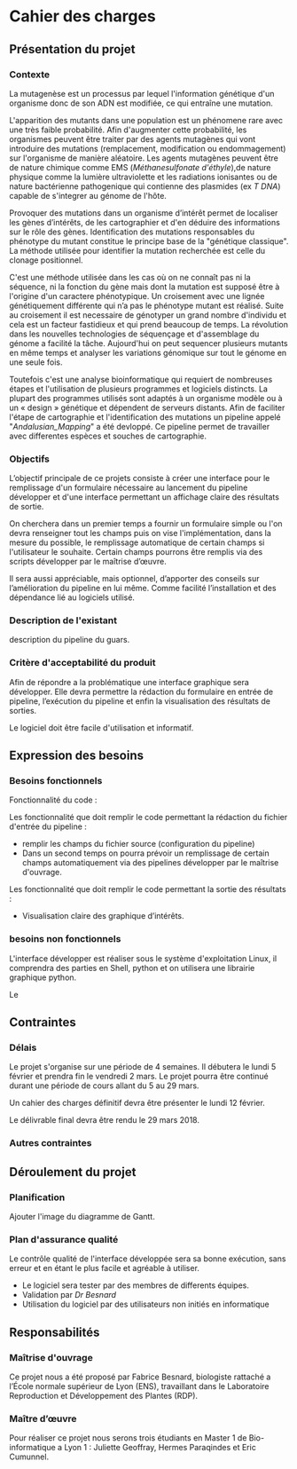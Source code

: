 # Cahier des charges

<!-- Version brouillon hésiter pas a la modifier ou a mettre des commentaires pour qu'on en discute :) -->

## Présentation du projet

### Contexte

La mutagenèse est un processus par lequel l'information génétique d'un organisme donc de son ADN est modifiée, ce qui entraîne une mutation.

L'apparition des mutants dans une population est un phénomene rare avec une très faible probabilité. Afin d'augmenter cette probabilité, les organismes peuvent être traiter par des agents mutagènes qui vont introduire des mutations (remplacement, modification ou endommagement) sur l'organisme de manière aléatoire. Les agents mutagènes peuvent être de nature chimique comme EMS (_Méthanesulfonate d'éthyle_),de nature physique comme la lumière ultraviolette et les radiations ionisantes ou de nature bactérienne pathogenique qui contienne des plasmides (ex _T DNA_) capable de s'integrer au génome de l'hôte.

Provoquer des mutations dans un organisme d’intérêt permet de localiser les gènes d’intérêts, de les cartographier et d'en déduire des informations sur le rôle des gènes. Identification des mutations responsables du phénotype du mutant constitue le principe base de la "génétique classique". La méthode utilisée pour identifier la mutation recherchée est celle du clonage positionnel.

C'est une méthode utilisée dans les cas où on ne connaît pas ni la séquence, ni la fonction du gène mais dont la mutation est supposé être à l'origine d'un caractere phénotypique. Un croisement avec une lignée génétiquement différente qui n’a pas le phénotype mutant est réalisé. Suite au croisement il est necessaire de génotyper un grand nombre d'individu et cela est un facteur fastidieux et qui prend beaucoup de temps. La révolution dans les nouvelles technologies de séquençage et d'assemblage du génome a facilité la tâche. Aujourd'hui on peut sequencer plusieurs mutants en même temps et analyser les variations génomique sur tout le génome en une seule fois.

Toutefois c'est une analyse bioinformatique qui requiert de nombreuses étapes et l'utilisation de plusieurs programmes et logiciels distincts. La plupart des programmes utilisés sont adaptés à un organisme modèle ou à un « design » génétique et dépendent de
serveurs distants. Afin de faciliter l'étape de cartographie et l'identification des mutations un pipeline appelé "_Andalusian_Mapping_" a été devloppé. Ce pipeline permet de travailler avec differentes espèces et souches de cartographie.




<!--Dans cette analyse nous utiliserons des plantes qui sont capable de se reproduire avec elle même (selfing ou self-fertilization). Ce qui va nous être très être très utiles.

La question principale que l'on se pose est comme trouver la position de la mutation que l'on cherche? Par exemple on cherche le ou les gènes résponsable de la couleurs des feuilles. On va muter un grand nombre de plantes et si par chanche on se rend compte que l'un des pénotype a une couleur de feuille différente on a toucher ce ou ces gènes d'intéret. On va alors procéder par croissement pour esayer de retrouer le locus de notre mutation.

Les croisements :

+ **M0** : ligné sauvage de l'organisme d'interet.
+ **M1** : On va dans un premier temps générer des mutations dans des organismes d'interet M0. Avec des agent chimique, des onde ou des bactérie TDNA.
+ **M2** : La première génération obetnu par auto reproduction. Elle regroupe le fardeau mutationnel de son parent. A cete étpa on ne va pas voir les mutation recessive puique l'on a que des organisme hétérozygote.

+ **F1** : On va ensuite croiser les mutant créer en M2 avec une génération M0 sauvage. La génération obtenu nous indique si notre gène d'interet est dominant ou recessif, si on voit le phéntotipe le gène est dominant sinon il est recessif. Toute cette génération est hétérozygote.
+ **F2** : On obtient cette génération par retro reproduction de la génération F1. A cette étape on calcul les proportion de mutant/sauvage que l'ont obtient. Si l'on est proche des proportion medelienne on sais que le ou les mutations qui génère notre phétotipe sont proche l'une de l'autre. On est dans le cadre d'une ségrégation 3-1.
+ **F3** :

Le ségrégation c'est la séparation des phénotype grâce a une descendance, on sépare les trait récessif des parents.
-->
### Objectifs

L’objectif principale de ce projets consiste à créer une interface pour le remplissage d'un formulaire nécessaire au lancement du pipeline développer et d'une interface permettant un affichage claire des résultats de sortie.

On cherchera dans un premier temps a fournir un formulaire simple ou l'on devra renseigner tout les champs puis on vise l'implémentation, dans la mesure du possible, le remplissage automatique de certain champs si l'utilisateur le souhaite. Certain champs pourrons être remplis via des scripts développer par le maîtrise d’œuvre.

Il sera aussi appréciable, mais optionnel, d’apporter des conseils sur l’amélioration du pipeline en lui même. Comme facilité l’installation et des dépendance lié au logiciels utilisé.

### Description de l'existant

description du pipeline du guars.

### Critère d'acceptabilité du produit

Afin de répondre a la problématique une interface graphique sera développer. Elle devra permettre la rédaction du formulaire en entrée de pipeline, l’exécution du pipeline et enfin la visualisation des résultats de sorties.

Le logiciel doit être facile d'utilisation et informatif.

## Expression des besoins

### Besoins fonctionnels

Fonctionnalité du code :

Les fonctionnalité que doit remplir le code permettant la rédaction du fichier d'entrée du pipeline :

+ remplir les champs du fichier source (configuration du pipeline)
+ Dans un second temps on pourra prévoir un remplissage de certain champs automatiquement via des pipelines développer par le maîtrise d'ouvrage.

Les fonctionnalité que doit remplir le code permettant la sortie des résultats :

+ Visualisation claire des graphique d’intérêts.

### besoins non fonctionnels

L'interface développer est réaliser sous le système d'exploitation Linux, il comprendra des parties en Shell, python et on utilisera une librairie graphique python.

Le

## Contraintes

### Délais

Le projet s'organise sur une période de 4 semaines. Il débutera le lundi 5 février et prendra fin le vendredi 2 mars. Le projet pourra être continué durant une période de cours allant du 5 au 29 mars.

Un cahier des charges définitif devra être présenter le lundi 12 février.

Le délivrable final devra être rendu le 29 mars 2018.

### Autres contraintes

## Déroulement du projet

### Planification

Ajouter l'image du diagramme de Gantt.

### Plan d'assurance qualité

Le contrôle qualité de l'interface développée sera sa bonne exécution, sans erreur et en étant le plus facile et agréable à utiliser.

* Le logiciel sera tester par des membres de differents équipes.
* Validation par _Dr Besnard_
* Utilisation du logiciel par des utilisateurs non initiés en informatique

## Responsabilités

### Maîtrise d'ouvrage

Ce projet nous a été proposé par Fabrice Besnard, biologiste rattaché a l’École normale supérieur de Lyon (ENS), travaillant dans le Laboratoire Reproduction et Développement des Plantes (RDP).

### Maître d’œuvre

Pour réaliser ce projet nous serons trois étudiants en Master 1 de Bio-informatique a Lyon 1 : Juliette Geoffray, Hermes Paraqindes et Eric Cumunnel.
